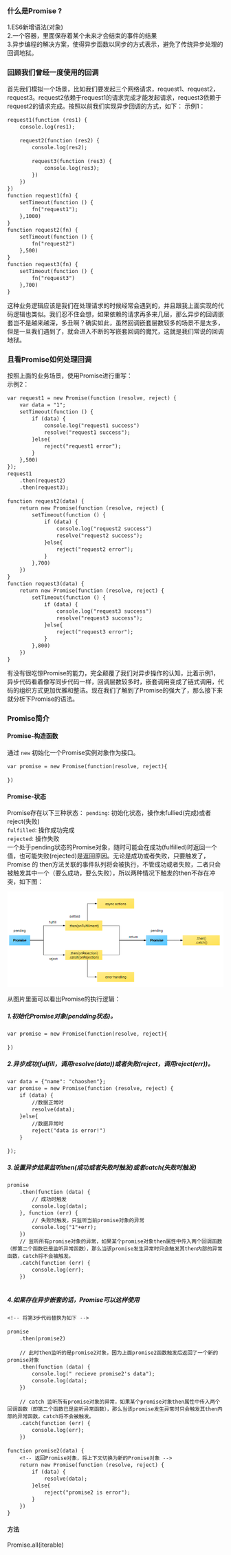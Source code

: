 ### 什么是Promise ?
1.ES6新增语法(对象)  
2.一个容器，里面保存着某个未来才会结束的事件的结果   
3.异步编程的解决方案，使得异步函数以同步的方式表示，避免了传统异步处理的回调地狱。    

### 回顾我们曾经一度使用的回调
首先我们模拟一个场景，比如我们要发起三个网络请求，request1、request2，request3。request2依赖于request1的请求完成才能发起请求，request3依赖于request2的请求完成。按照以前我们实现异步回调的方式，如下：
示例1：   
```
request1(function (res1) {
	console.log(res1);

	request2(function (res2) {
		console.log(res2);

		request3(function (res3) {
			console.log(res3);
		})
	})
})
function request1(fn) {		
	setTimeout(function () {
		fn("request1");
	},1000)		
}
function request2(fn) {
	setTimeout(function () {
		fn("request2")
	},500)				
}
function request3(fn) {
	setTimeout(function () {
		fn("request3")
	},700)	
}
```
这种业务逻辑应该是我们在处理请求的时候经常会遇到的，并且跟我上面实现的代码逻辑也类似。我们忍不住会想，如果依赖的请求再多来几层，那么异步的回调嵌套岂不是越来越深，多丑啊？确实如此，虽然回调嵌套层数较多的场景不是太多，但是一旦我们遇到了，就会进入不断的写嵌套回调的魔咒，这就是我们常说的回调地狱。

### 且看Promise如何处理回调

按照上面的业务场景，使用Promise进行重写：    
示例2：
```
var request1 = new Promise(function (resolve, reject) {
	var data = "1";
	setTimeout(function () {
		if (data) {
			console.log("request1 success")
			resolve("request1 success");
		}else{
			reject("request1 error");
		}
	},500)
});
request1
	.then(request2)
	.then(request3);
	
function request2(data) {
	return new Promise(function (resolve, reject) {
		setTimeout(function () {
			if (data) {
				console.log("request2 success")
				resolve("request2 success");
			}else{
				reject("request2 error");
			}
		},700)
	})	
}
function request3(data) {
	return new Promise(function (resolve, reject) {
		setTimeout(function () {
			if (data) {
				console.log("request3 success")
				resolve("request3 success");
			}else{
				reject("request3 error");
			}
		},800)
	})	
}
```
有没有很吃惊Promise的能力，完全颠覆了我们对异步操作的认知，比着示例1，异步代码看着像写同步代码一样，回调层数较多时，嵌套调用变成了链式调用，代码的组织方式更加优雅和整洁。现在我们了解到了Promise的强大了，那么接下来就分析下Promise的语法。

### Promise简介
#### Promise-构造函数
通过 `new` 初始化一个Promise实例对象作为接口。

```
var promise = new Promise(function(resolve, reject){

})
```
#### Promise-状态
Promise存在以下三种状态：
`pending`: 初始化状态，操作未fullied(完成)或者reject(失败)   
`fulfilled`: 操作成功完成   
`rejected`: 操作失败   
一个处于pending状态的Promise对象，随时可能会在成功(fulfilled)时返回一个值，也可能失败(rejected)是返回原因。无论是成功或者失败，只要触发了，Promise 的 then方法关联的事件队列将会被执行，不管成功或者失败，二者只会被触发其中一个（要么成功，要么失败），所以两种情况下触发的then不存在冲突，如下图：

<img src="../images/promise.png">

从图片里面可以看出Promise的执行逻辑：   
##### 1.初始化Promise对象(pendding状态)。
```
var promise = new Promise(function(resolve, reject){

})
```   
##### 2.异步成功(fulfill，调用resolve(data))或者失败(reject，调用reject(err))。
```
var data = {"name": "chaoshen"};
var promise = new Promise(function (resolve, reject) {
	if (data) {
		//数据正常时
		resolve(data);
	}else{
		//数据异常时
		reject("data is error!")
	}

});

```   
##### 3.设置异步结果监听then(成功或者失败时触发)或者catch(失败时触发)
```
promise
	.then(function (data) {
		// 成功时触发
		console.log(data);
	}, function (err) {
		// 失败时触发，只监听当前promise对象的异常
		console.log("1"+err);
	})
	// 监听所有promise对象的异常，如果某个promise对象then属性中传入两个回调函数（即第二个函数已是监听异常函数），那么当该promise发生异常时只会触发其then内部的异常函数，catch将不会被触发。
	.catch(function (err) {
		console.log(err);
	})


```

##### 4.如果存在异步嵌套的话，Promise可以这样使用
```
<!-- 将第3步代码替换为如下 -->

promise
	.then(promise2)

	// 此时then监听的是promise2对象，因为上面promise2函数触发后返回了一个新的promise对象
	.then(function (data) {
		console.log(" recieve promise2's data");
		console.log(data);
	})

	// catch 监听所有promise对象的异常，如果某个promise对象then属性中传入两个回调函数（即第二个函数已是监听异常函数），那么当该promise发生异常时只会触发其then内部的异常函数，catch将不会被触发。
	.catch(function (err) {
		console.log(err);
	})

function promise2(data) {
	<!-- 返回Promise对象，将上下文切换为新的Promise对象 -->
	return new Promise(function (resolve, reject) {
		if (data) {
			resolve(data);
		}else{
			reject("promise2 is error");
		}
	})
}

```
#### 方法
Promise.all(iterable)







